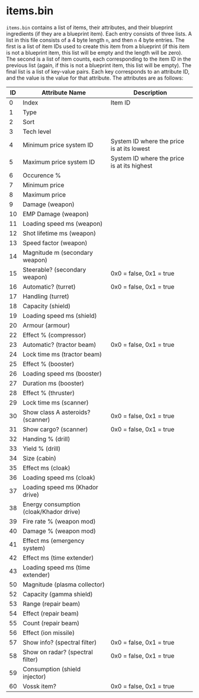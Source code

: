 # items.bin

`items.bin` contains a list of items, their attributes, and their blueprint ingredients (if they are a blueprint item).
Each entry consists of three lists.
A list in this file consists of a 4 byte length `n`, and then `n` 4 byte entries.
The first is a list of item IDs used to create this item from a blueprint (if this item is not a blueprint item, this list will be empty and the length will be zero).
The second is a list of item counts, each corresponding to the item ID in the previous list (again, if this is not a blueprint item, this list will be empty).
The final list is a list of key-value pairs.
Each key corresponds to an attribute ID, and the value is the value for that attribute.
The attributes are as follows:

| ID | Attribute Name | Description |
| --- | --- | --- |
| 0 | Index | Item ID |
| 1 | Type | |
| 2 | Sort | |
| 3 | Tech level | |
| 4 | Minimum price system ID | System ID where the price is at its lowest |
| 5 | Maximum price system ID | System ID where the price is at its highest |
| 6 | Occurence % | |
| 7 | Minimum price | |
| 8 | Maximum price | |
| 9 | Damage (weapon) | |
| 10 | EMP Damage (weapon) | |
| 11 | Loading speed ms (weapon) | |
| 12 | Shot lifetime ms (weapon) | |
| 13 | Speed factor (weapon) | |
| 14 | Magnitude m (secondary weapon) | |
| 15 | Steerable? (secondary weapon) | 0x0 = false, 0x1 = true |
| 16 | Automatic? (turret) | 0x0 = false, 0x1 = true |
| 17 | Handling (turret) | |
| 18 | Capacity (shield) | |
| 19 | Loading speed ms (shield) | |
| 20 | Armour (armour) | |
| 22 | Effect % (compressor) | |
| 23 | Automatic? (tractor beam) | 0x0 = false, 0x1 = true |
| 24 | Lock time ms (tractor beam) | |
| 25 | Effect % (booster) | |
| 26 | Loading speed ms (booster) | |
| 27 | Duration ms (booster) | |
| 28 | Effect % (thruster) | |
| 29 | Lock time ms (scanner) | |
| 30 | Show class A asteroids? (scanner) | 0x0 = false, 0x1 = true |
| 31 | Show cargo? (scanner) | 0x0 = false, 0x1 = true |
| 32 | Handing % (drill) | |
| 33 | Yield % (drill) | |
| 34 | Size (cabin) | |
| 35 | Effect ms (cloak) | |
| 36 | Loading speed ms (cloak) | |
| 37 | Loading speed ms (Khador drive) | |
| 38 | Energy consumption (cloak/Khador drive) | |
| 39 | Fire rate % (weapon mod) | |
| 40 | Damage % (weapon mod) | |
| 41 | Effect ms (emergency system) | |
| 42 | Effect ms (time extender) | |
| 43 | Loading speed ms (time extender) | |
| 50 | Magnitude (plasma collector) | |
| 52 | Capacity (gamma shield) | |
| 53 | Range (repair beam) | |
| 54 | Effect (repair beam) | |
| 55 | Count (repair beam) | |
| 56 | Effect (ion missile) | |
| 57 | Show info? (spectral filter) | 0x0 = false, 0x1 = true |
| 58 | Show on radar? (spectral filter) | 0x0 = false, 0x1 = true |
| 59 | Consumption (shield injector) | |
| 60 | Vossk item? | 0x0 = false, 0x1 = true |
